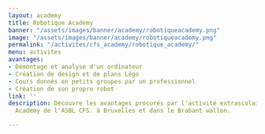 ```yaml
---
layout: academy
title: Robotique Academy
banner: "/assets/images/banner/academy/robotiqueacademy.png"
image: "/assets/images/banner/academy/robotiqueacademy.png"
permalink: "/activites/cfs_academy/robotique_academy/"
menu: activites
avantages:
- Démontage et analyse d'un ordinateur
- Création de design et de plans Légo
- Cours donnés en petits groupes par un professionnel
- Création de son propre robot
link: ''
description: Découvre les avantages procurés par l'activité extrascolaire Robotique
  Academy de l'ASBL CFS. à Bruxelles et dans le Brabant wallon.

---
```

